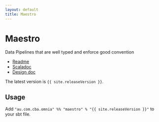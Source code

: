 ```yaml
---
layout: default
title: Maestro
---
```


Maestro
=======

Data Pipelines that are well typed and enforce good convention


* [Readme](https://github.com/CommBank/maestro/)
* [Scaladoc](/maestro/latest/api/index.html)
* [Design doc](https://github.com/CommBank/maestro/blob/master/doc/design.md)

The latest version is `{{ site.releaseVersion }}`.

Usage
-----

Add `"au.com.cba.omnia" %% "maestro" % "{{ site.releaseVersion }}"` to your sbt file.
